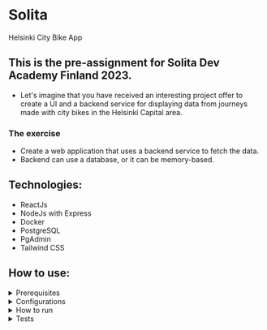 # Solita
Helsinki City Bike App

## This is the pre-assignment for Solita Dev Academy Finland 2023.
* Let's imagine that you have received an interesting project offer to create a UI and a backend service for displaying data from journeys made with city bikes in the Helsinki Capital area.

### The exercise
* Create a web application that uses a backend service to fetch the data.
* Backend can use a database, or it can be memory-based.


## Technologies:

* ReactJs
* NodeJs with Express
* Docker
* PostgreSQL
* PgAdmin
* Tailwind CSS

## How to use:

<details>
	<summary>Prerequisites</summary>

* You must have Docker installed and running on your computer:
https://docs.docker.com/get-docker/

</details>


<details>
	<summary>Configurations</summary>

* Rename 'SOLITAenv' file in server folder to '.env'
	* Change POSTGRES_USER, POSTGRES_PASSWORD, PGADMIN_DEFAULT_EMAIL and PGADMIN_DEFAULT_PASSWORD to whatever you want
* Change the "Username" in db/servers.json file to same than your POSTGRES_USER in your .env file
* Insert your Google Maps Api Key in FRONTENV file in your client folder and rename 'FRONTENV' to '.env'
	
<details>
	<summary> To obtain a Google Maps API key, you need to follow these steps: </summary>
	
* Go to the Google Cloud Console (https://console.cloud.google.com/).
* If you don't have a project yet, create one by clicking the "Select a Project" dropdown menu and then clicking the "New Project" button.
* Once you have a project, click on the project name to go to the project dashboard.
* In the left sidebar, click on "APIs & Services" and then "Credentials."
* On the Credentials page, click on "Create credentials" and select "API key."
* Copy the API key from the "API keys" section.
* Note that you may need to enable the Google Maps API for your project before you can create an API key. You can do this by clicking on the "Library" tab in the "APIs & Services" section and searching for the Google Maps API you want to use (e.g. "Maps JavaScript API," "Places API," etc.). Once you find the API, click on it and then click the "Enable" button.
	</details>

Also, keep in mind that some APIs may require billing information and a payment method to be set up before you can use them.
* Unzip all the .zip files in db/journey_data folder to the same folder
</details>

<details>
	<summary>How to run</summary>

* Open terminal in to the projects root folder and: 'docker-compose up' and wait a couple of minutes that everything is up and running.
* Open your browser and:
	* Frontend: http://localhost:3000
	* Backend: http://localhost:3001
	* Database: http://localhost:8080
		* Login to pgAdmin with your credentials (email and password from your .env file)
		* Tables are in: Server Group 1 => myProject => Schemas => public => Tables

</details>

<details>
	<summary>Tests</summary>

## Using Cypress for end to end testing for this project
### First have the app up and running
* Running Cypress on the background
	* Open new terminal in the frontend folder => npm run cypress:open
	* New window pops up. Choose E2E Testing => Choose your browser (I suggest Chrome) => run the tests by clicking test file
### Or
* Running all the tests at once
	* Open new terminal in the frontend folder => npm run test:e2e

</details>
